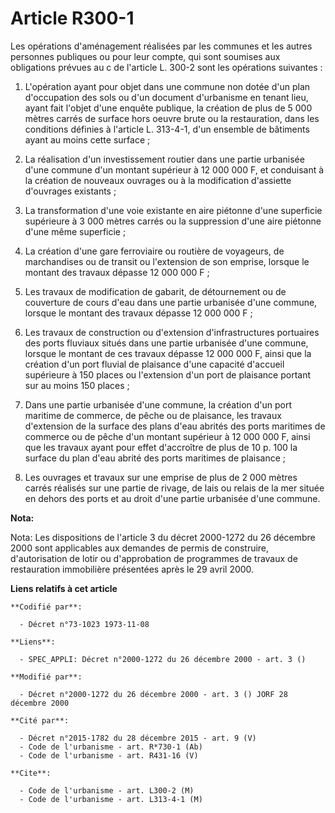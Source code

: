# Article R300-1

Les opérations d'aménagement réalisées par les communes et les autres personnes publiques ou pour leur compte, qui sont
soumises aux obligations prévues au c de l'article L. 300-2 sont les opérations suivantes :

1. L'opération ayant pour objet dans une commune non dotée d'un plan d'occupation des sols ou d'un document d'urbanisme en
tenant lieu, ayant fait l'objet d'une enquête publique, la création de plus de 5 000 mètres carrés de surface hors oeuvre
brute ou la restauration, dans les conditions définies à l'article L. 313-4-1, d'un ensemble de bâtiments ayant au moins
cette surface ;

2. La réalisation d'un investissement routier dans une partie urbanisée d'une commune d'un montant supérieur à 12 000 000 F,
et conduisant à la création de nouveaux ouvrages ou à la modification d'assiette d'ouvrages existants ;

3. La transformation d'une voie existante en aire piétonne d'une superficie supérieure à 3 000 mètres carrés ou la
suppression d'une aire piétonne d'une même superficie ;

4. La création d'une gare ferroviaire ou routière de voyageurs, de marchandises ou de transit ou l'extension de son emprise,
lorsque le montant des travaux dépasse 12 000 000 F ;

5. Les travaux de modification de gabarit, de détournement ou de couverture de cours d'eau dans une partie urbanisée d'une
commune, lorsque le montant des travaux dépasse 12 000 000 F ;

6. Les travaux de construction ou d'extension d'infrastructures portuaires des ports fluviaux situés dans une partie
urbanisée d'une commune, lorsque le montant de ces travaux dépasse 12 000 000 F, ainsi que la création d'un port fluvial de
plaisance d'une capacité d'accueil supérieure à 150 places ou l'extension d'un port de plaisance portant sur au moins 150
places ;

7. Dans une partie urbanisée d'une commune, la création d'un port maritime de commerce, de pêche ou de plaisance, les travaux
d'extension de la surface des plans d'eau abrités des ports maritimes de commerce ou de pêche d'un montant supérieur à 12 000
000 F, ainsi que les travaux ayant pour effet d'accroître de plus de 10 p. 100 la surface du plan d'eau abrité des ports
maritimes de plaisance ;

8. Les ouvrages et travaux sur une emprise de plus de 2 000 mètres carrés réalisés sur une partie de rivage, de lais ou
relais de la mer située en dehors des ports et au droit d'une partie urbanisée d'une commune.

**Nota:**

Nota: Les dispositions de l'article 3 du décret 2000-1272 du 26 décembre 2000 sont applicables aux demandes de permis de
construire, d'autorisation de lotir ou d'approbation de programmes de travaux de restauration immobilière présentées après le
29 avril 2000.

**Liens relatifs à cet article**

	**Codifié par**:

	  - Décret n°73-1023 1973-11-08

	**Liens**:

	  - SPEC_APPLI: Décret n°2000-1272 du 26 décembre 2000 - art. 3 ()

	**Modifié par**:

	  - Décret n°2000-1272 du 26 décembre 2000 - art. 3 () JORF 28 décembre 2000

	**Cité par**:

	  - Décret n°2015-1782 du 28 décembre 2015 - art. 9 (V)
	  - Code de l'urbanisme - art. R*730-1 (Ab)
	  - Code de l'urbanisme - art. R431-16 (V)

	**Cite**:

	  - Code de l'urbanisme - art. L300-2 (M)
	  - Code de l'urbanisme - art. L313-4-1 (M)
